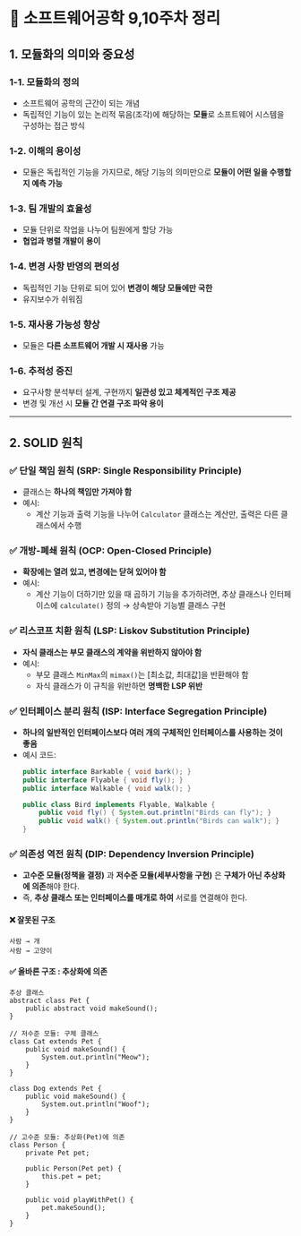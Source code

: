 # 📘 소프트웨어공학 9,10주차 정리

## 1. 모듈화의 의미와 중요성

### 1-1. 모듈화의 정의
- 소프트웨어 공학의 근간이 되는 개념
- 독립적인 기능이 있는 논리적 묶음(조각)에 해당하는 **모듈**로 소프트웨어 시스템을 구성하는 접근 방식

### 1-2. 이해의 용이성
- 모듈은 독립적인 기능을 가지므로, 해당 기능의 의미만으로 **모듈이 어떤 일을 수행할지 예측 가능**

### 1-3. 팀 개발의 효율성
- 모듈 단위로 작업을 나누어 팀원에게 할당 가능
- **협업과 병렬 개발이 용이**

### 1-4. 변경 사항 반영의 편의성
- 독립적인 기능 단위로 되어 있어 **변경이 해당 모듈에만 국한**
- 유지보수가 쉬워짐

### 1-5. 재사용 가능성 향상
- 모듈은 **다른 소프트웨어 개발 시 재사용** 가능

### 1-6. 추적성 증진
- 요구사항 분석부터 설계, 구현까지 **일관성 있고 체계적인 구조 제공**
- 변경 및 개선 시 **모듈 간 연결 구조 파악 용이**

---

## 2. SOLID 원칙

### ✅ 단일 책임 원칙 (SRP: Single Responsibility Principle)
- 클래스는 **하나의 책임만 가져야 함**
- 예시:
    - 계산 기능과 출력 기능을 나누어 `Calculator` 클래스는 계산만, 출력은 다른 클래스에서 수행

### ✅ 개방-폐쇄 원칙 (OCP: Open-Closed Principle)
- **확장에는 열려 있고, 변경에는 닫혀 있어야 함**
- 예시:
    - 계산 기능이 더하기만 있을 때 곱하기 기능을 추가하려면,
      추상 클래스나 인터페이스에 `calculate()` 정의 → 상속받아 기능별 클래스 구현

### ✅ 리스코프 치환 원칙 (LSP: Liskov Substitution Principle)
- **자식 클래스는 부모 클래스의 계약을 위반하지 않아야 함**
- 예시:
    - 부모 클래스 `MinMax`의 `mimax()`는 [최소값, 최대값]을 반환해야 함
    - 자식 클래스가 이 규칙을 위반하면 **명백한 LSP 위반**

### ✅ 인터페이스 분리 원칙 (ISP: Interface Segregation Principle)
- **하나의 일반적인 인터페이스보다 여러 개의 구체적인 인터페이스를 사용하는 것이 좋음**
- 예시 코드:
  ```java
  public interface Barkable { void bark(); }
  public interface Flyable { void fly(); }
  public interface Walkable { void walk(); }

  public class Bird implements Flyable, Walkable {
      public void fly() { System.out.println("Birds can fly"); }
      public void walk() { System.out.println("Birds can walk"); }
  }
### ✅ 의존성 역전 원칙 (DIP: Dependency Inversion Principle)

- **고수준 모듈(정책을 결정)** 과 **저수준 모듈(세부사항을 구현)** 은 **구체가 아닌 추상화에 의존**해야 한다.
- 즉, **추상 클래스 또는 인터페이스를 매개로 하여** 서로를 연결해야 한다.

#### ❌ 잘못된 구조
```plaintext
사람 → 개  
사람 → 고양이
```
#### ✅ 올바른 구조 : 추상화에 의존
```plaintext
추상 클래스
abstract class Pet {
    public abstract void makeSound();
}

// 저수준 모듈: 구체 클래스
class Cat extends Pet {
    public void makeSound() {
        System.out.println("Meow");
    }
}

class Dog extends Pet {
    public void makeSound() {
        System.out.println("Woof");
    }
}

// 고수준 모듈: 추상화(Pet)에 의존
class Person {
    private Pet pet;

    public Person(Pet pet) {
        this.pet = pet;
    }

    public void playWithPet() {
        pet.makeSound();
    }
}
```